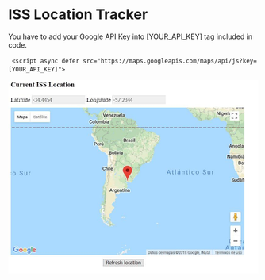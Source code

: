 # ISS Location Tracker


You have to add your Google API Key into [YOUR_API_KEY] tag included in code. 

` <script async defer
  src="https://maps.googleapis.com/maps/api/js?key=[YOUR_API_KEY]">`
  
  ![Map screenshoot](https://github.com/kzblau/iss-location-tracker/blob/master/img/map_screen.jpeg)
